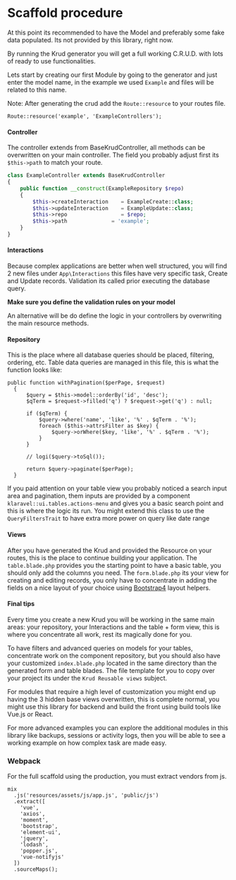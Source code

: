 # Scaffold procedure

At this point its recommended to have the Model and preferably some fake data populated. Its not provided by this
library, right now.

By running the Krud generator you will get a full working C.R.U.D. with lots of ready to use functionalities.

Lets start by creating our first Module by going to the generator and just enter the model name, in the example we used `Example` and files will be related to this name.

Note: After generating the crud add the `Route::resource` to your routes file.

```
Route::resource('example', 'ExampleControllers');
```

#### Controller

The controller extends from BaseKrudController, all methods can be overwritten on your main controller.
The field you probably adjust first its `$this->path` to match your route.

```php
class ExampleController extends BaseKrudController
{
    public function __construct(ExampleRepository $repo)
    {
        $this->createInteraction    = ExampleCreate::class;
        $this->updateInteraction    = ExampleUpdate::class;
        $this->repo                 = $repo;
        $this->path              = 'example';
    }
}
```

#### Interactions

Because complex applications are better when well structured, you will find 2 new files under `App\Interactions`
this files have very specific task, Create and Update records. Validation its called prior executing the database query.

**Make sure you define the validation rules on your model**

An alternative will be do define the logic in your controllers by overwriting the main resource methods.

#### Repository

This is the place where all database queries should be placed, filtering, ordering, etc. Table data queries are managed
in this file, this is what the function looks like:

```
public function withPagination($perPage, $request)
  {
      $query = $this->model::orderBy('id', 'desc');
      $qTerm = $request->filled('q') ? $request->get('q') : null;

      if ($qTerm) {
          $query->where('name', 'like', '%' . $qTerm . '%');
          foreach ($this->attrsFilter as $key) {
              $query->orWhere($key, 'like', '%' . $qTerm . '%');
          }
      }

      // logi($query->toSql());

      return $query->paginate($perPage);
  }
```

If you paid attention on your table view you probably noticed a search input area and pagination, them inputs are provided by a component `klaravel::ui.tables.actions-menu` and gives you a basic search point and this is where the logic its run.
You might extend this class to use the `QueryFiltersTrait` to have extra more power on query like date range

#### Views

After you have generated the Krud and provided the Resource on your routes, this is the place to continue building your application.
The `table.blade.php` provides you the starting point to have a basic table, you should only add the columns you need.
The `form.blade.php` its your view for creating and editing records, you only have to concentrate in adding the fields
on a nice layout of your choice using [Bootstrap4](https://getbootstrap.com/docs/4.0/layout/overview/) layout helpers.

#### Final tips

Every time you create a new Krud you will be working in the same main areas: your repository, your Interactions and the table + form view, this is where you concentrate all work, rest its magically done for you.

To have filters and advanced queries on models for your tables, concentrate work on the component repository, but you should also have your customized `index.blade.php` located in the same directory than the generated form and table blades. The file template for you to copy over your project its under the `Krud Reusable views` subject.

For modules that require a high level of customization you might end up having the 3 hidden base views overwritten, this is complete normal, you might use this library for backend and build the front using build tools like Vue.js or React.

For more advanced examples you can explore the additional modules in this library like backups, sessions or activity logs, then you will be able to see a working example on how complex task are made easy.

### Webpack

For the full scaffold using the production, you must extract vendors from js.

```
mix
  .js('resources/assets/js/app.js', 'public/js')
  .extract([
    'vue',
    'axios',
    'moment',
    'bootstrap',
    'element-ui',
    'jquery',
    'lodash',
    'popper.js',
    'vue-notifyjs'
  ])
  .sourceMaps();
```

